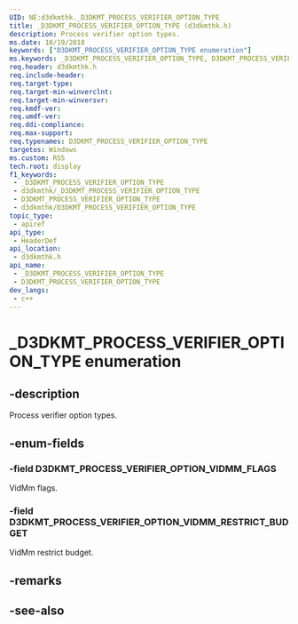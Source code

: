 ```yaml
---
UID: NE:d3dkmthk._D3DKMT_PROCESS_VERIFIER_OPTION_TYPE
title: _D3DKMT_PROCESS_VERIFIER_OPTION_TYPE (d3dkmthk.h)
description: Process verifier option types.
ms.date: 10/19/2018
keywords: ["D3DKMT_PROCESS_VERIFIER_OPTION_TYPE enumeration"]
ms.keywords: _D3DKMT_PROCESS_VERIFIER_OPTION_TYPE, D3DKMT_PROCESS_VERIFIER_OPTION_TYPE,
req.header: d3dkmthk.h
req.include-header: 
req.target-type: 
req.target-min-winverclnt: 
req.target-min-winversvr: 
req.kmdf-ver: 
req.umdf-ver: 
req.ddi-compliance: 
req.max-support: 
req.typenames: D3DKMT_PROCESS_VERIFIER_OPTION_TYPE
targetos: Windows
ms.custom: RS5
tech.root: display
f1_keywords:
 - _D3DKMT_PROCESS_VERIFIER_OPTION_TYPE
 - d3dkmthk/_D3DKMT_PROCESS_VERIFIER_OPTION_TYPE
 - D3DKMT_PROCESS_VERIFIER_OPTION_TYPE
 - d3dkmthk/D3DKMT_PROCESS_VERIFIER_OPTION_TYPE
topic_type:
 - apiref
api_type:
 - HeaderDef
api_location:
 - d3dkmthk.h
api_name:
 - _D3DKMT_PROCESS_VERIFIER_OPTION_TYPE
 - D3DKMT_PROCESS_VERIFIER_OPTION_TYPE
dev_langs:
 - c++
---
```


# _D3DKMT_PROCESS_VERIFIER_OPTION_TYPE enumeration


## -description

Process verifier option types.

## -enum-fields

### -field D3DKMT_PROCESS_VERIFIER_OPTION_VIDMM_FLAGS 

VidMm flags.

### -field D3DKMT_PROCESS_VERIFIER_OPTION_VIDMM_RESTRICT_BUDGET 

VidMm restrict budget.

## -remarks

## -see-also

